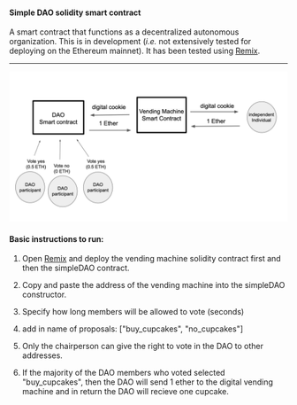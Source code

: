 #### Simple DAO solidity smart contract

A smart contract that functions as a decentralized autonomous organization. This is in development (*i.e.* not extensively tested for deploying on the Ethereum mainnet). It has been tested using [Remix](https://remix.ethereum.org).

----
<p align="center">
   <img src="/src/graphic.png">
</p>

#### Basic instructions to run:
1) Open [Remix](https://remix.ethereum.org) and deploy the vending machine solidity contract first and then the simpleDAO contract. 

2) Copy and paste the address of the vending machine into the simpleDAO constructor.

3) Specify how long members will be allowed to vote (seconds)

4) add in name of proposals: ["buy_cupcakes", "no_cupcakes"]

5) Only the chairperson can give the right to vote in the DAO to other addresses.

6) If the majority of the DAO members who voted selected "buy_cupcakes", then the DAO
will send 1 ether to the digital vending machine and in return the DAO will recieve one cupcake.

